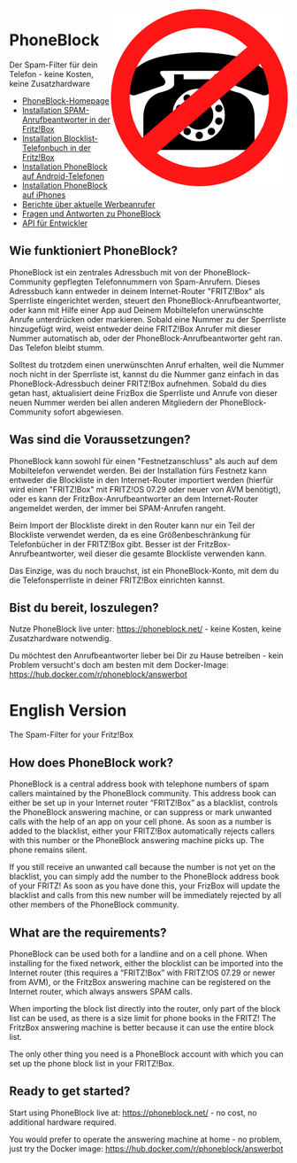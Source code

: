 <img align="right" src="phoneblock/src/main/webapp/app-logo.svg"/>

# PhoneBlock
Der Spam-Filter für dein Telefon - keine Kosten, keine Zusatzhardware

* [PhoneBlock-Homepage](https://phoneblock.net/)
* [Installation SPAM-Anrufbeantworter in der Fritz!Box](https://phoneblock.net/phoneblock/anrufbeantworter/)
* [Installation Blocklist-Telefonbuch in der Fritz!Box](https://phoneblock.net/phoneblock/setup.jsp)
* [Installation PhoneBlock auf Android-Telefonen](https://phoneblock.net/phoneblock/setup-android/)
* [Installation PhoneBlock auf iPhones](https://phoneblock.net/phoneblock/setup-iphone/)
* [Berichte über aktuelle Werbeanrufer](https://phoneblock.net/phoneblock/status.jsp)
* [Fragen und Antworten zu PhoneBlock](https://phoneblock.net/phoneblock/faq.jsp)
* [API für Entwickler](https://phoneblock.net/phoneblock/api/)

## Wie funktioniert PhoneBlock?

PhoneBlock ist ein zentrales Adressbuch mit von der PhoneBlock-Community gepflegten Telefonnummern von Spam-Anrufern. Dieses Adressbuch kann entweder in deinem Internet-Router "FRITZ!Box" als Sperrliste eingerichtet werden, steuert den PhoneBlock-Anrufbeantworter, oder kann mit Hilfe einer App aud Deinem Mobiltelefon unerwünschte Anrufe unterdrücken oder markieren. Sobald eine Nummer zu der Sperrliste hinzugefügt wird, weist entweder deine FRITZ!Box Anrufer mit dieser Nummer automatisch ab, oder der PhoneBlock-Anrufbeantworter geht ran. Das Telefon bleibt stumm.

Solltest du trotzdem einen unerwünschten Anruf erhalten, weil die Nummer noch nicht in der Sperrliste ist, kannst du die Nummer ganz einfach in das PhoneBlock-Adressbuch deiner FRITZ!Box aufnehmen. Sobald du dies getan hast, aktualisiert deine FrizBox die Sperrliste und Anrufe von dieser neuen Nummer werden bei allen anderen Mitgliedern der PhoneBlock-Community sofort abgewiesen.

## Was sind die Voraussetzungen?

PhoneBlock kann sowohl für einen "Festnetzanschluss" als auch auf dem Mobiltelefon verwendet werden. Bei der Installation fürs Festnetz kann entweder die Blockliste in den Internet-Router importiert werden (hierfür wird einen "FRITZ!Box" mit FRITZ!OS 07.29 oder neuer von AVM benötigt), oder es kann der FritzBox-Anrufbeantworter an dem Internet-Router angemeldet werden, der immer bei SPAM-Anrufen rangeht. 

Beim Import der Blockliste direkt in den Router kann nur ein Teil der Blockliste verwendet werden, da es eine Größenbeschränkung für Telefonbücher in der FRITZ!Box gibt. Besser ist der FritzBox-Anrufbeantworter, weil dieser die gesamte Blockliste verwenden kann.

Das Einzige, was du noch brauchst, ist ein PhoneBlock-Konto, mit dem du die Telefonsperrliste in deiner FRITZ!Box einrichten kannst.

## Bist du bereit, loszulegen?

Nutze PhoneBlock live unter: https://phoneblock.net/ - keine Kosten, keine Zusatzhardware notwendig.

Du möchtest den Anrufbeantworter lieber bei Dir zu Hause betreiben - kein Problem versucht's doch am besten mit dem Docker-Image: https://hub.docker.com/r/phoneblock/answerbot


# English Version
The Spam-Filter for your Fritz!Box

## How does PhoneBlock work?
PhoneBlock is a central address book with telephone numbers of spam callers maintained by the PhoneBlock community. This address book can either be set up in your Internet router “FRITZ!Box” as a blacklist, controls the PhoneBlock answering machine, or can suppress or mark unwanted calls with the help of an app on your cell phone. As soon as a number is added to the blacklist, either your FRITZ!Box automatically rejects callers with this number or the PhoneBlock answering machine picks up. The phone remains silent.

If you still receive an unwanted call because the number is not yet on the blacklist, you can simply add the number to the PhoneBlock address book of your FRITZ! As soon as you have done this, your FrizBox will update the blacklist and calls from this new number will be immediately rejected by all other members of the PhoneBlock community.

## What are the requirements?
PhoneBlock can be used both for a landline and on a cell phone. When installing for the fixed network, either the blocklist can be imported into the Internet router (this requires a “FRITZ!Box” with FRITZ!OS 07.29 or newer from AVM), or the FritzBox answering machine can be registered on the Internet router, which always answers SPAM calls.

When importing the block list directly into the router, only part of the block list can be used, as there is a size limit for phone books in the FRITZ! The FritzBox answering machine is better because it can use the entire block list.

The only other thing you need is a PhoneBlock account with which you can set up the phone block list in your FRITZ!Box.

## Ready to get started?

Start using PhoneBlock live at: https://phoneblock.net/ - no cost, no additional hardware required.

You would prefer to operate the answering machine at home - no problem, just try the Docker image: https://hub.docker.com/r/phoneblock/answerbot
